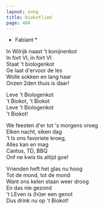 ```yaml
---
layout: song
title: biokotlied
page: 404
---
```


* Fabiant *  

In Wilrijk naast 't konijnenkot  
In fort VI, in fort VI  
Staat 't biologenkot  
Ge laat d'ervoor de les  
Wolle sokken en lang haar  
Onzen 2den thuis is daar!  

Leve 't Biologenkot  
't Biokot, 't Biokot  
Leve 't Biologenkot  
't Biokot!  

We feesten d'er tot 's morgens vroeg  
Elken nacht, elken dag  
't Is ons favoriete kroeg,  
Alles kan en mag  
Cantus, TD, BBQ  
Onf ne kwis tis altijd goe!  

Vrienden heft het glas nu hoog  
Tot de mond, tot de mond  
Want ons kelen staan weer droog  
En das nie gezond  
't LEven is (hi)er een genot  
Dus drink nu op 't Biokot!  
